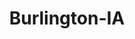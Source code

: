 ---
title: Burlington-IA
slug: burlington-ia
f_state:
- cms/state/iowa.md
f_locations:
- cms/payday-loan/advance-america-1751.md
- cms/payday-loan/check-into-cash-11903.md
- cms/payday-loan/check-into-cash-11913.md
- cms/payday-loan/check-into-cash-of-iowa-13351.md
- cms/payday-loan/fast-cash-17585.md
- cms/payday-loan/fast-cash-17588.md
- cms/payday-loan/fast-cash-express-tax-place-17704.md
- cms/payday-loan/financial-adjustment-bureau-inc-18019.md
- cms/payday-loan/hometown-cash-advance-19475.md
- cms/payday-loan/hometown-cash-advance-19476.md
updated-on: '2024-05-30T13:41:28.615Z'
created-on: '2024-05-30T13:41:28.615Z'
published-on: '2024-05-30T13:54:32.469Z'
f_city: Burlington
layout: '[city].html'
tags: city
---